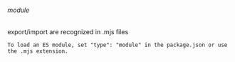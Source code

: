 ###### module
export/import are recognized in .mjs files
```
To load an ES module, set "type": "module" in the package.json or use the .mjs extension.

```